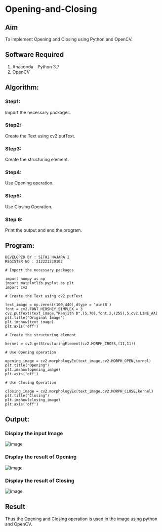 # Opening-and-Closing

## Aim
To implement Opening and Closing using Python and OpenCV.

## Software Required
1. Anaconda - Python 3.7
2. OpenCV
## Algorithm:
### Step1:
Import the necessary packages.
### Step2:
Create the Text using cv2.putText.
### Step3:
Create the structuring element.
### Step4:
Use Opening operation.
### Step5:
Use Closing Operation.
### Step 6:
Print the output and end the program.

## Program:

```
DEVELOPED BY : SITHI HAJARA I
REGISTER NO : 212221230102
```
```
# Import the necessary packages

import numpy as np
import matplotlib.pyplot as plt
import cv2

# Create the Text using cv2.putText

text_image = np.zeros((100,440),dtype = 'uint8')
font = cv2.FONT_HERSHEY_SIMPLEX = 3
cv2.putText(text_image,"Ranjith D",(5,70),font,2,(255),5,cv2.LINE_AA)
plt.title("Original Image")
plt.imshow(text_image)
plt.axis('off')

# Create the structuring element

kernel = cv2.getStructuringElement(cv2.MORPH_CROSS,(11,11))

# Use Opening operation

opening_image = cv2.morphologyEx(text_image,cv2.MORPH_OPEN,kernel)
plt.title("Opening")
plt.imshow(opening_image)
plt.axis('off')

# Use Closing Operation

closing_image = cv2.morphologyEx(text_image,cv2.MORPH_CLOSE,kernel)
plt.title("Closing")
plt.imshow(closing_image)
plt.axis('off')
```
## Output:

### Display the input Image
![image](https://github.com/sithihajara/Opening-and-Closing/assets/94219582/25e31490-14ba-4126-a124-5e6f6f65a97b)

### Display the result of Opening
![image](https://github.com/sithihajara/Opening-and-Closing/assets/94219582/be6429a0-b0c6-479e-9d71-b211976f3278)
### Display the result of Closing
![image](https://github.com/sithihajara/Opening-and-Closing/assets/94219582/94bae4b3-48cd-4c87-9965-d17f799a2606)

## Result
Thus the Opening and Closing operation is used in the image using python and OpenCV.

